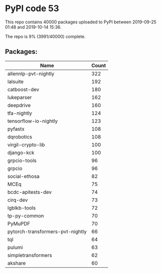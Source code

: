# PyPI code 53

This repo contains 40000 packages uploaded to PyPI between 
2019-09-25 01:48 and 2019-10-14 15:36.

The repo is 9% (3991/40000) complete.

## Packages:

| Name  | Count |
| ----- | ----- |
| allennlp-pvt-nightly | 322 |
| lalsuite | 192 |
| catboost-dev | 180 |
| lukeparser | 162 |
| deepdrive | 160 |
| tfa-nightly | 124 |
| tensorflow-io-nightly | 123 |
| pyfastx | 108 |
| dqrobotics | 108 |
| virgil-crypto-lib | 100 |
| django-kck | 100 |
| grpcio-tools | 96 |
| grpcio | 96 |
| social-ethosa | 82 |
| MCEq | 75 |
| bcdc-apitests-dev | 74 |
| cirq-dev | 73 |
| lgblkb-tools | 72 |
| tp-py-common | 70 |
| PyMuPDF | 70 |
| pytorch-transformers-pvt-nightly | 66 |
| tql | 64 |
| pulumi | 63 |
| simpletransformers | 62 |
| akshare | 60 |


